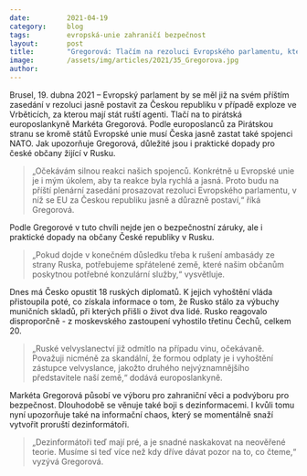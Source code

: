 ```yaml
---
date:         2021-04-19
category:     blog
tags:         evropská-unie zahraničí bezpečnost
layout:       post
title:        "Gregorová: Tlačím na rezoluci Evropského parlamentu, která se za Česko jasně postaví"
image:        /assets/img/articles/2021/35_Gregorova.jpg
author:       
---
```




Brusel, 19. dubna 2021 – Evropský parlament by se měl již na svém příštím zasedání v rezoluci jasně postavit za Českou republiku v případě exploze ve Vrběticích, za kterou mají stát ruští agenti. Tlačí na to pirátská europoslankyně Markéta Gregorová. Podle europoslanců za Pirátskou stranu se kromě států Evropské unie musí Česka jasně zastat také spojenci NATO. Jak upozorňuje Gregorová, důležité jsou i praktické dopady pro české občany žijící v Rusku.

> „Očekávám silnou reakci našich spojenců. Konkrétně u Evropské unie je i mým úkolem, aby ta reakce byla rychlá a jasná. Proto budu na příští plenární zasedání prosazovat rezoluci Evropského parlamentu, v níž se EU za Českou republiku jasně a důrazně postaví,“ říká Gregorová.

Podle Gregorové v tuto chvíli nejde jen o bezpečnostní záruky, ale i praktické dopady na občany České republiky v Rusku. 

> „Pokud dojde v konečném důsledku třeba k rušení ambasády ze strany Ruska, potřebujeme spřátelené země, které našim občanům poskytnou potřebné konzulární služby,“ vysvětluje.

Dnes má Česko opustit 18 ruských diplomatů. K jejich vyhoštění vláda přistoupila poté, co získala informace o tom, že Rusko stálo za výbuchy muničních skladů, při kterých přišli o život dva lidé. Rusko reagovalo disproporčně - z moskevského zastoupení vyhostilo třetinu Čechů, celkem 20. 

> „Ruské velvyslanectví již odmítlo na případu vinu, očekávaně. Považuji nicméně za skandální, že formou odplaty je i vyhoštění zástupce velvyslance, jakožto druhého nejvýznamnějšího představitele naší země,“ dodává europoslankyně.

Markéta Gregorová působí ve výboru pro zahraniční věci a podvýboru pro bezpečnost. Dlouhodobě se věnuje také boji s dezinformacemi. I kvůli tomu nyní upozorňuje také na informační chaos, který se momentálně snaží vytvořit proruští dezinformátoři.

> „Dezinformátoři teď mají pré, a je snadné naskakovat na neověřené teorie. Musíme si teď více než kdy dříve dávat pozor na to, co čteme,“ vyzývá Gregorová. 

